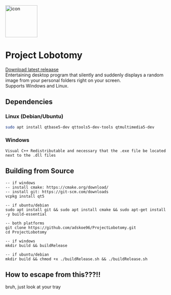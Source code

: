<img src="https://github.com/user-attachments/assets/e53b5fe8-993c-42d7-80e2-f91ce0498316" style="width:100px; height:auto;" alt="icon" />
  
# Project Lobotomy

[Download latest releaase](https://github.com/adskoe96/ProjectLobotomy/releases)  
Entertaining desktop program that silently and suddenly displays a random image from your personal folders right on your screen.  
Supports Windows and Linux.

## Dependencies

### Linux (Debian/Ubuntu)
```bash
sudo apt install qtbase5-dev qttools5-dev-tools qtmultimedia5-dev
```

### Windows
```
Visual C++ Redistributable and necessary that the .exe file be located next to the .dll files
```

## Building from Source

```
-- if windows
-- install cmake: https://cmake.org/download/
-- install git: https://git-scm.com/downloads
vcpkg install qt5

-- if ubuntu/debian
sudo apt install git && sudo apt install cmake && sudo apt-get install -y build-essential

-- both platforms
git clone https://github.com/adskoe96/ProjectLobotomy.git
cd ProjectLobotomy

-- if windows
mkdir build && buildRelease

-- if ubuntu/debian
mkdir build && chmod +x ./buildRelease.sh && ./buildRelease.sh
```

## How to escape from this???!!
bruh, just look at your tray
